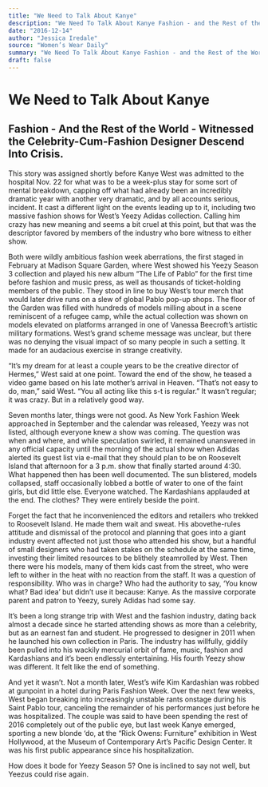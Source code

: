 ```yaml
---
title: "We Need to Talk About Kanye"
description: "We Need To Talk About Kanye Fashion - and the Rest of the World - Witnessed the Celebrity-Cum-Fashion Designer Descend Into Crisis. It cast a different light on the events leading up to it, including ..."
date: "2016-12-14"
author: "Jessica Iredale"
source: "Women’s Wear Daily"
summary: "We Need To Talk About Kanye Fashion - and the Rest of the World - Witnessed the Celebrity-Cum-Fashion Designer Descend Into Crisis. It cast a different light on the events leading up to it, including two massive fashion shows for West’s Yeezy Adidas collection. Both were wildly ambitious fashion week aberrations, the first staged in February at Madison Square Garden."
draft: false
---
```


# We Need to Talk About Kanye

## Fashion - And the Rest of the World - Witnessed the Celebrity-Cum-Fashion Designer Descend Into Crisis.

This story was assigned shortly before Kanye West was admitted to the hospital Nov. 22 for what was to be a week-plus stay for some sort of mental breakdown, capping off what had already been an incredibly dramatic year with another very dramatic, and by all accounts serious, incident. It cast a different light on the events leading up to it, including two massive fashion shows for West’s Yeezy Adidas collection. Calling him crazy has new meaning and seems a bit cruel at this point, but that was the descriptor favored by members of the industry who bore witness to either show.

Both were wildly ambitious fashion week aberrations, the first staged in February at Madison Square Garden, where West showed his Yeezy Season 3 collection and played his new album “The Life of Pablo” for the first time before fashion and music press, as well as thousands of ticket-holding members of the public. They stood in line to buy West’s tour merch that would later drive runs on a slew of global Pablo pop-up shops. The floor of the Garden was filled with hundreds of models milling about in a scene reminiscent of a refugee camp, while the actual collection was shown on models elevated on platforms arranged in one of Vanessa Beecroft’s artistic military formations. West’s grand scheme message was unclear, but there was no denying the visual impact of so many people in such a setting. It made for an audacious exercise in strange creativity.

“It’s my dream for at least a couple years to be the creative director of Hermes,” West said at one point. Toward the end of the show, he teased a video game based on his late mother’s arrival in Heaven. “That’s not easy to do, man,” said West. “You all acting like this s-t is regular.” It wasn’t regular; it was crazy. But in a relatively good way.

Seven months later, things were not good. As New York Fashion Week approached in September and the calendar was released, Yeezy was not listed, although everyone knew a show was coming. The question was when and where, and while speculation swirled, it remained unanswered in any official capacity until the morning of the actual show when Adidas alerted its guest list via e-mail that they should plan to be on Roosevelt Island that afternoon for a 3 p.m. show that finally started around 4:30. What happened then has been well documented. The sun blistered, models collapsed, staff occasionally lobbed a bottle of water to one of the faint girls, but did little else. Everyone watched. The Kardashians applauded at the end. The clothes? They were entirely beside the point.

Forget the fact that he inconvenienced the editors and retailers who trekked to Roosevelt Island. He made them wait and sweat. His abovethe-rules attitude and dismissal of the protocol and planning that goes into a giant industry event affected not just those who attended his show, but a handful of small designers who had taken stakes on the schedule at the same time, investing their limited resources to be blithely steamrolled by West. Then there were his models, many of them kids cast from the street, who were left to wither in the heat with no reaction from the staff. It was a question of responsibility. Who was in charge? Who had the authority to say, ‘You know what? Bad idea’ but didn’t use it because: Kanye. As the massive corporate parent and patron to Yeezy, surely Adidas had some say.

It’s been a long strange trip with West and the fashion industry, dating back almost a decade since he started attending shows as more than a celebrity, but as an earnest fan and student. He progressed to designer in 2011 when he launched his own collection in Paris. The industry has willfully, giddily been pulled into his wackily mercurial orbit of fame, music, fashion and Kardashians and it’s been endlessly entertaining. His fourth Yeezy show was different. It felt like the end of something.

And yet it wasn’t. Not a month later, West’s wife Kim Kardashian was robbed at gunpoint in a hotel during Paris Fashion Week. Over the next few weeks, West began breaking into increasingly unstable rants onstage during his Saint Pablo tour, canceling the remainder of his performances just before he was hospitalized. The couple was said to have been spending the rest of 2016 completely out of the public eye, but last week Kanye emerged, sporting a new blonde ‘do, at the “Rick Owens: Furniture” exhibition in West Hollywood, at the Museum of Contemporary Art’s Pacific Design Center. It was his first public appearance since his hospitalization.

How does it bode for Yeezy Season 5? One is inclined to say not well, but Yeezus could rise again.
